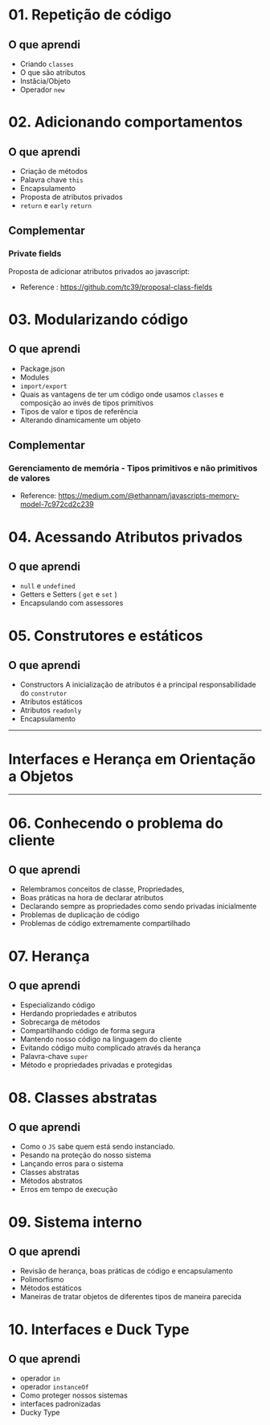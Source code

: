 # 01. Repetição de código

## O que aprendi

- Criando `classes`
- O que são atributos
- Instâcia/Objeto
- Operador `new`

# 02. Adicionando comportamentos

## O que aprendi

- Criação de métodos
- Palavra chave `this`
- Encapsulamento
- Proposta de atributos privados
- `return` e `early` `return`

## Complementar

### Private fields

Proposta de adicionar atributos privados ao javascript:

- Reference : https://github.com/tc39/proposal-class-fields

# 03. Modularizando código

## O que aprendi

- Package.json
- Modules
- `import/export`
- Quais as vantagens de ter um código onde usamos `classes` e composição ao invés de tipos primitivos
- Tipos de valor e tipos de referência
- Alterando dinamicamente um objeto

## Complementar

### Gerenciamento de memória - Tipos primitivos e não primitivos de valores

- Reference: https://medium.com/@ethannam/javascripts-memory-model-7c972cd2c239

# 04. Acessando Atributos privados

## O que aprendi

- `null` e `undefined`
- Getters e Setters ( `get` e `set` )
- Encapsulando com assessores

# 05. Construtores e estáticos

## O que aprendi

- Constructors
  A inicialização de atributos é a principal responsabilidade do `construtor`
- Atributos estáticos
- Atributos `readonly`
- Encapsulamento

---

# Interfaces e Herança em Orientação a Objetos

---

# 06. Conhecendo o problema do cliente

## O que aprendi

- Relembramos conceitos de classe, Propriedades,
- Boas práticas na hora de declarar atributos
- Declarando sempre as propriedades como sendo privadas inicialmente
- Problemas de duplicação de código
- Problemas de código extremamente compartilhado

# 07. Herança

## O que aprendi

- Especializando código
- Herdando propriedades e atributos
- Sobrecarga de métodos
- Compartilhando código de forma segura
- Mantendo nosso código na linguagem do cliente
- Evitando código muito complicado através da herança
- Palavra-chave `super`
- Método e propriedades privadas e protegidas

# 08. Classes abstratas

## O que aprendi

- Como o `JS` sabe quem está sendo instanciado.
- Pesando na proteção do nosso sistema
- Lançando erros para o sistema
- Classes abstratas
- Métodos abstratos
- Erros em tempo de execução

# 09. Sistema interno

## O que aprendi

- Revisão de herança, boas práticas de código e encapsulamento
- Polimorfismo
- Métodos estáticos
- Maneiras de tratar objetos de diferentes tipos de maneira parecida

# 10. Interfaces e Duck Type

## O que aprendi

- operador `in`
- operador `instanceOf`
- Como proteger nossos sistemas
- interfaces padronizadas
- Ducky Type
